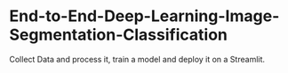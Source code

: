# End-to-End-Deep-Learning-Image-Segmentation-Classification
Collect Data and process it, train a model and deploy it on a Streamlit.
